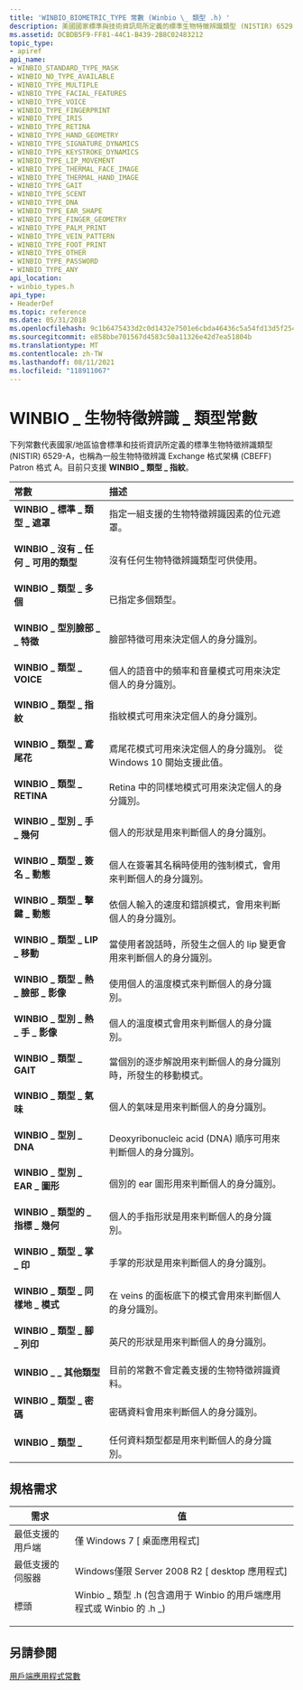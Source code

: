 ```yaml
---
title: 'WINBIO_BIOMETRIC_TYPE 常數 (Winbio \_ 類型 .h) '
description: 美國國家標準與技術資訊局所定義的標準生物特徵辨識類型 (NISTIR) 6529-A，亦稱為一般生物特徵辨識 Exchange 格式架構 (CBEFF) Patron 格式 A。
ms.assetid: DCBDB5F9-FF81-44C1-B439-2B8C02483212
topic_type:
- apiref
api_name:
- WINBIO_STANDARD_TYPE_MASK
- WINBIO_NO_TYPE_AVAILABLE
- WINBIO_TYPE_MULTIPLE
- WINBIO_TYPE_FACIAL_FEATURES
- WINBIO_TYPE_VOICE
- WINBIO_TYPE_FINGERPRINT
- WINBIO_TYPE_IRIS
- WINBIO_TYPE_RETINA
- WINBIO_TYPE_HAND_GEOMETRY
- WINBIO_TYPE_SIGNATURE_DYNAMICS
- WINBIO_TYPE_KEYSTROKE_DYNAMICS
- WINBIO_TYPE_LIP_MOVEMENT
- WINBIO_TYPE_THERMAL_FACE_IMAGE
- WINBIO_TYPE_THERMAL_HAND_IMAGE
- WINBIO_TYPE_GAIT
- WINBIO_TYPE_SCENT
- WINBIO_TYPE_DNA
- WINBIO_TYPE_EAR_SHAPE
- WINBIO_TYPE_FINGER_GEOMETRY
- WINBIO_TYPE_PALM_PRINT
- WINBIO_TYPE_VEIN_PATTERN
- WINBIO_TYPE_FOOT_PRINT
- WINBIO_TYPE_OTHER
- WINBIO_TYPE_PASSWORD
- WINBIO_TYPE_ANY
api_location:
- winbio_types.h
api_type:
- HeaderDef
ms.topic: reference
ms.date: 05/31/2018
ms.openlocfilehash: 9c1b6475433d2c0d1432e7501e6cbda46436c5a54fd13d5f254f79b678b3f7bb
ms.sourcegitcommit: e858bbe701567d4583c50a11326e42d7ea51804b
ms.translationtype: MT
ms.contentlocale: zh-TW
ms.lasthandoff: 08/11/2021
ms.locfileid: "118911067"
---
```

# <a name="winbio_biometric_type-constants"></a>WINBIO \_ 生物特徵辨識 \_ 類型常數

下列常數代表國家/地區協會標準和技術資訊所定義的標準生物特徵辨識類型 (NISTIR) 6529-A，也稱為一般生物特徵辨識 Exchange 格式架構 (CBEFF) Patron 格式 A。目前只支援 **WINBIO \_ 類型 \_ 指紋**。



| 常數                                                                                                                                                                                                            | 描述                                                                                                                              |
|:--------------------------------------------------------------------------------------------------------------------------------------------------------------------------------------------------------------------|:-----------------------------------------------------------------------------------------------------------------------------------------|
| <span id="WINBIO_STANDARD_TYPE_MASK"></span><span id="winbio_standard_type_mask"></span><dl> <dt>**WINBIO \_ 標準 \_ 類型 \_ 遮罩**</dt> </dl>                 | 指定一組支援的生物特徵辨識因素的位元遮罩。<br/>                                                                |
| <span id="WINBIO_NO_TYPE_AVAILABLE"></span><span id="winbio_no_type_available"></span><dl> <dt>**WINBIO \_ 沒有 \_ 任何 \_ 可用的類型**</dt> </dl>                    | 沒有任何生物特徵辨識類型可供使用。<br/>                                                                                               |
| <span id="WINBIO_TYPE_MULTIPLE"></span><span id="winbio_type_multiple"></span><dl> <dt>**WINBIO \_ 類型 \_ 多個**</dt> </dl>                                 | 已指定多個類型。<br/>                                                                                                 |
| <span id="WINBIO_TYPE_FACIAL_FEATURES"></span><span id="winbio_type_facial_features"></span><dl> <dt>**WINBIO \_ 型別臉部 \_ \_ 特徵**</dt> </dl>           | 臉部特徵可用來決定個人的身分識別。<br/>                                                          |
| <span id="WINBIO_TYPE_VOICE"></span><span id="winbio_type_voice"></span><dl> <dt>**WINBIO \_ 類型 \_ VOICE**</dt> </dl>                                          | 個人的語音中的頻率和音量模式可用來決定個人的身分識別。<br/>              |
| <span id="WINBIO_TYPE_FINGERPRINT"></span><span id="winbio_type_fingerprint"></span><dl> <dt>**WINBIO \_ 類型 \_ 指紋**</dt> </dl>                        | 指紋模式可用來決定個人的身分識別。<br/>                                                     |
| <span id="WINBIO_TYPE_IRIS"></span><span id="winbio_type_iris"></span><dl> <dt>**WINBIO \_ 類型 \_ 鳶尾花**</dt> </dl>                                             | 鳶尾花模式可用來決定個人的身分識別。 從 Windows 10 開始支援此值。<br/>            |
| <span id="WINBIO_TYPE_RETINA"></span><span id="winbio_type_retina"></span><dl> <dt>**WINBIO \_ 類型 \_ RETINA**</dt> </dl>                                       | Retina 中的同樣地模式可用來決定個人的身分識別。<br/>                                              |
| <span id="WINBIO_TYPE_HAND_GEOMETRY"></span><span id="winbio_type_hand_geometry"></span><dl> <dt>**WINBIO \_ 型別 \_ 手 \_ 幾何**</dt> </dl>                 | 個人的形狀是用來判斷個人的身分識別。<br/>                                      |
| <span id="WINBIO_TYPE_SIGNATURE_DYNAMICS"></span><span id="winbio_type_signature_dynamics"></span><dl> <dt>**WINBIO \_ 類型 \_ 簽名 \_ 動態**</dt> </dl>  | 個人在簽署其名稱時使用的強制模式，會用來判斷個人的身分識別。<br/> |
| <span id="WINBIO_TYPE_KEYSTROKE_DYNAMICS"></span><span id="winbio_type_keystroke_dynamics"></span><dl> <dt>**WINBIO \_ 類型 \_ 擊鍵 \_ 動態**</dt> </dl>  | 依個人輸入的速度和錯誤模式，會用來判斷個人的身分識別。<br/>                  |
| <span id="WINBIO_TYPE_LIP_MOVEMENT"></span><span id="winbio_type_lip_movement"></span><dl> <dt>**WINBIO \_ 類型 \_ LIP \_ 移動**</dt> </dl>                    | 當使用者說話時，所發生之個人的 lip 變更會用來判斷個人的身分識別。<br/>      |
| <span id="WINBIO_TYPE_THERMAL_FACE_IMAGE"></span><span id="winbio_type_thermal_face_image"></span><dl> <dt>**WINBIO \_ 類型 \_ 熱 \_ 臉部 \_ 影像**</dt> </dl> | 使用個人的溫度模式來判斷個人的身分識別。<br/>                    |
| <span id="WINBIO_TYPE_THERMAL_HAND_IMAGE"></span><span id="winbio_type_thermal_hand_image"></span><dl> <dt>**WINBIO \_ 型別 \_ 熱 \_ 手 \_ 影像**</dt> </dl> | 個人的溫度模式會用來判斷個人的身分識別。<br/>                    |
| <span id="WINBIO_TYPE_GAIT"></span><span id="winbio_type_gait"></span><dl> <dt>**WINBIO \_ 類型 \_ GAIT**</dt> </dl>                                             | 當個別的逐步解說用來判斷個人的身分識別時，所發生的移動模式。<br/>            |
| <span id="WINBIO_TYPE_SCENT"></span><span id="winbio_type_scent"></span><dl> <dt>**WINBIO \_ 類型 \_ 氣味**</dt> </dl>                                          | 個人的氣味是用來判斷個人的身分識別。<br/>                                                |
| <span id="WINBIO_TYPE_DNA"></span><span id="winbio_type_dna"></span><dl> <dt>**WINBIO \_ 型別 \_ DNA**</dt> </dl>                                                | Deoxyribonucleic acid (DNA) 順序可用來判斷個人的身分識別。<br/>                                    |
| <span id="WINBIO_TYPE_EAR_SHAPE"></span><span id="winbio_type_ear_shape"></span><dl> <dt>**WINBIO \_ 型別 \_ EAR \_ 圖形**</dt> </dl>                             | 個別的 ear 圖形用來判斷個人的身分識別。<br/>                                     |
| <span id="WINBIO_TYPE_FINGER_GEOMETRY"></span><span id="winbio_type_finger_geometry"></span><dl> <dt>**WINBIO \_ 類型的 \_ 指標 \_ 幾何**</dt> </dl>           | 個人的手指形狀是用來判斷個人的身分識別。<br/>                               |
| <span id="WINBIO_TYPE_PALM_PRINT"></span><span id="winbio_type_palm_print"></span><dl> <dt>**WINBIO \_ 類型 \_ 掌 \_ 印**</dt> </dl>                          | 手掌的形狀是用來判斷個人的身分識別。<br/>                                                     |
| <span id="WINBIO_TYPE_VEIN_PATTERN"></span><span id="winbio_type_vein_pattern"></span><dl> <dt>**WINBIO \_ 類型 \_ 同樣地 \_ 模式**</dt> </dl>                    | 在 veins 的面板底下的模式會用來判斷個人的身分識別。<br/>   |
| <span id="WINBIO_TYPE_FOOT_PRINT"></span><span id="winbio_type_foot_print"></span><dl> <dt>**WINBIO \_ 類型 \_ 腳 \_ 列印**</dt> </dl>                          | 英尺的形狀是用來判斷個人的身分識別。<br/>                                                     |
| <span id="WINBIO_TYPE_OTHER"></span><span id="winbio_type_other"></span><dl> <dt>**WINBIO \_ \_ 其他類型**</dt> </dl>                                          | 目前的常數不會定義支援的生物特徵辨識資料。<br/>                                                         |
| <span id="WINBIO_TYPE_PASSWORD"></span><span id="winbio_type_password"></span><dl> <dt>**WINBIO \_ 類型 \_ 密碼**</dt> </dl>                                 | 密碼資料會用來判斷個人的身分識別。<br/>                                                             |
| <span id="WINBIO_TYPE_ANY"></span><span id="winbio_type_any"></span><dl> <dt>**WINBIO \_ 類型 \_**</dt> </dl>                                                | 任何資料類型都是用來判斷個人的身分識別。<br/>                                                          |



## <a name="requirements"></a>規格需求



| 需求 | 值 |
|-------------------------------------|--------------------------------------------------------------------------------------------------------------------------------------------------------------------------|
| 最低支援的用戶端<br/> | 僅 Windows 7 \[ 桌面應用程式\]<br/>                                                                                                                               |
| 最低支援的伺服器<br/> | Windows僅限 Server 2008 R2 \[ desktop 應用程式\]<br/>                                                                                                                  |
| 標頭<br/>                   | <dl> <dt>Winbio \_ 類型 .h (包含適用于 Winbio 的用戶端應用程式或 Winbio 的 .h \_) </dt> </dl> |



## <a name="see-also"></a>另請參閱

<dl> <dt>

[用戶端應用程式常數](client-application-constants.md)
</dt> </dl>

 

 





